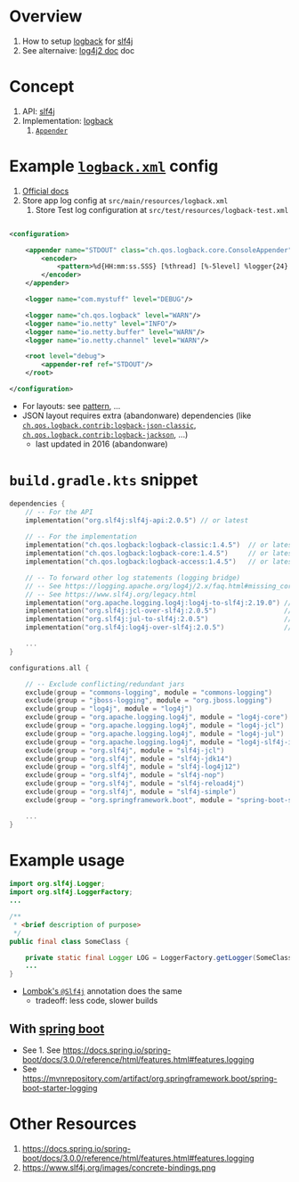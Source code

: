 # Overview

1. How to setup [logback](https://logback.qos.ch/) for [slf4j](https://www.slf4j.org/)
1. See alternaive: [log4j2 doc](log4j2.md) doc

# Concept

1. API: [slf4j](https://www.slf4j.org/apidocs/org/slf4j/Logger.html)
1. Implementation: [logback](https://logback.qos.ch/)
    1. [`Appender`](https://logback.qos.ch/apidocs/ch/qos/logback/core/AppenderBase.html)

# Example [`logback.xml`](https://logback.qos.ch/manual/configuration.html) config

1. [Official docs](https://logback.qos.ch/manual/configuration.html)
1. Store app log config at `src/main/resources/logback.xml`
    1. Store Test log configuration at `src/test/resources/logback-test.xml`

```xml

<configuration>

    <appender name="STDOUT" class="ch.qos.logback.core.ConsoleAppender">
        <encoder>
            <pattern>%d{HH:mm:ss.SSS} [%thread] [%-5level] %logger{24} - %msg%n</pattern>
        </encoder>
    </appender>

    <logger name="com.mystuff" level="DEBUG"/>

    <logger name="ch.qos.logback" level="WARN"/>
    <logger name="io.netty" level="INFO"/>
    <logger name="io.netty.buffer" level="WARN"/>
    <logger name="io.netty.channel" level="WARN"/>

    <root level="debug">
        <appender-ref ref="STDOUT"/>
    </root>

</configuration>
```

- For layouts: see [pattern](https://logback.qos.ch/manual/layouts.html#ClassicPatternLayout), ...
- JSON layout requires extra (abandonware) dependencies (like [`ch.qos.logback.contrib:logback-json-classic`](https://mvnrepository.com/artifact/ch.qos.logback.contrib/logback-json-classic/0.1.5), [`ch.qos.logback.contrib:logback-jackson`](https://mvnrepository.com/artifact/ch.qos.logback.contrib/logback-jackson/0.1.5), ...)
    - last updated in 2016 (abandonware)

# `build.gradle.kts` snippet

```kts
dependencies {
    // -- For the API
    implementation("org.slf4j:slf4j-api:2.0.5") // or latest
    
    // -- For the implementation
    implementation("ch.qos.logback:logback-classic:1.4.5")  // or latest
    implementation("ch.qos.logback:logback-core:1.4.5")     // or latest    
    implementation("ch.qos.logback:logback-access:1.4.5")   // or latest

    // -- To forward other log statements (logging bridge)
    // -- See https://logging.apache.org/log4j/2.x/faq.html#missing_core
    // -- See https://www.slf4j.org/legacy.html
    implementation("org.apache.logging.log4j:log4j-to-slf4j:2.19.0") // log4j2 api to slf4j api
    implementation("org.slf4j:jcl-over-slf4j:2.0.5")                 // apache commons logging to slf4j
    implementation("org.slf4j:jul-to-slf4j:2.0.5")                   // java.util.logging to slf4j
    implementation("org.slf4j:log4j-over-slf4j:2.0.5")               // legacy log4j to slf4j

    ...
}

configurations.all {

    // -- Exclude conflicting/redundant jars
    exclude(group = "commons-logging", module = "commons-logging")              // legacy
    exclude(group = "jboss-logging", module = "org.jboss.logging")              // legacy
    exclude(group = "log4j", module = "log4j")                                  // legacy
    exclude(group = "org.apache.logging.log4j", module = "log4j-core")          // log4j2 impl
    exclude(group = "org.apache.logging.log4j", module = "log4j-jcl")           // apache commons logging to log4j2 impl 
    exclude(group = "org.apache.logging.log4j", module = "log4j-jul")           // java.util.logging to log4j2 impl
    exclude(group = "org.apache.logging.log4j", module = "log4j-slf4j-impl")    // slf4j to log4j2 impl
    exclude(group = "org.slf4j", module = "slf4j-jcl")                          // slf4j to apache commons logging
    exclude(group = "org.slf4j", module = "slf4j-jdk14")                        // slf4j to java.util.logging
    exclude(group = "org.slf4j", module = "slf4j-log4j12")                      // slf4j to old 1.x log4j api
    exclude(group = "org.slf4j", module = "slf4j-nop")                          // slf4j to nowhere
    exclude(group = "org.slf4j", module = "slf4j-reload4j")                     // slf4j to reload4j's impl of legacy log4j
    exclude(group = "org.slf4j", module = "slf4j-simple")                       // slf4j to stderr
    exclude(group = "org.springframework.boot", module = "spring-boot-starter-log4j2")

    ...
}
```

# Example usage

```java
import org.slf4j.Logger;
import org.slf4j.LoggerFactory;
...

/**
 * <brief description of purpose>
 */
public final class SomeClass {

    private static final Logger LOG = LoggerFactory.getLogger(SomeClass.class);
    ...
}
```

- [Lombok's `@Slf4j`](https://projectlombok.org/features/log) annotation does the same
    - tradeoff: less code, slower builds

## With [spring boot](https://spring.io/projects/spring-boot)

- See 1. See https://docs.spring.io/spring-boot/docs/3.0.0/reference/html/features.html#features.logging
- See https://mvnrepository.com/artifact/org.springframework.boot/spring-boot-starter-logging

# Other Resources

1. https://docs.spring.io/spring-boot/docs/3.0.0/reference/html/features.html#features.logging
1. https://www.slf4j.org/images/concrete-bindings.png
